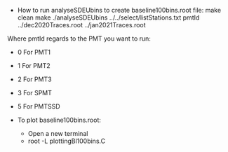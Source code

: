 * How to run analyseSDEUbins to create baseline100bins.root file:
make clean
make
./analyseSDEUbins ../../select/listStations.txt pmtId ../dec2020Traces.root ../jan2021Traces.root

Where pmtId regards to the PMT you want to run:
* 0 For PMT1
* 1 For PMT2
* 2 For PMT3
* 3 For SPMT
* 5 For PMTSSD


* To plot baseline100bins.root:
  - Open a new terminal
  - root -L plottingBl100bins.C 
